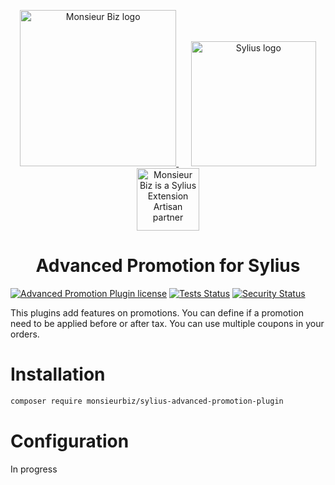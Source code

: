 <p align="center">
    <a href="https://monsieurbiz.com" target="_blank">
        <img src="https://monsieurbiz.com/logo.png" width="250px" alt="Monsieur Biz logo" />
    </a>
    &nbsp;&nbsp;&nbsp;&nbsp;
    <a href="https://monsieurbiz.com/agence-web-experte-sylius" target="_blank">
        <img src="https://demo.sylius.com/assets/shop/img/logo.png" width="200px" alt="Sylius logo" />
    </a>
    <br/>
    <img src="https://monsieurbiz.com/assets/images/sylius_badge_extension-artisan.png" width="100" alt="Monsieur Biz is a Sylius Extension Artisan partner">
</p>

<h1 align="center">Advanced Promotion for Sylius</h1>

[![Advanced Promotion Plugin license](https://img.shields.io/github/license/monsieurbiz/SyliusAdvancedPromotionPlugin?public&nocache)](https://github.com/monsieurbiz/SyliusAdvancedPromotionPlugin/blob/master/LICENSE)
[![Tests Status](https://github.com/monsieurbiz/SyliusAdvancedPromotionPlugin/actions/workflows/tests.yaml/badge.svg?branch=master&event=push)](https://github.com/monsieurbiz/SyliusAdvancedPromotionPlugin/actions?query=workflow%3ATests)
[![Security Status](https://github.com/monsieurbiz/SyliusAdvancedPromotionPlugin/actions/workflows/security.yaml/badge.svg?branch=master&event=push)](https://github.com/monsieurbiz/SyliusAdvancedPromotionPlugin/actions?query=workflow%3ASecurity)

This plugins add features on promotions.
You can define if a promotion need to be applied before or after tax.
You can use multiple coupons in your orders.

# Installation

```bash
composer require monsieurbiz/sylius-advanced-promotion-plugin
```

# Configuration 

In progress

